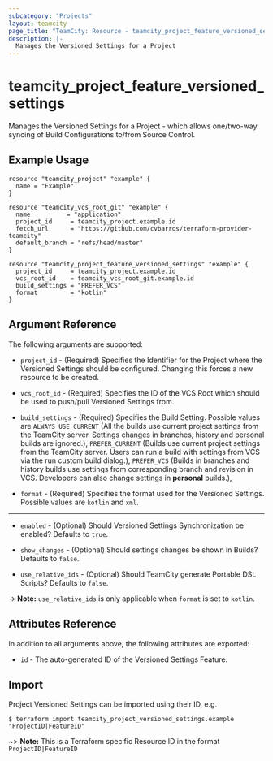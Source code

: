 ```yaml
---
subcategory: "Projects"
layout: teamcity
page_title: "TeamCity: Resource - teamcity_project_feature_versioned_settings"
description: |-
  Manages the Versioned Settings for a Project
---
```


# teamcity_project_feature_versioned_settings

Manages the Versioned Settings for a Project - which allows one/two-way syncing of Build Configurations to/from Source Control.

## Example Usage

```hcl
resource "teamcity_project" "example" {
  name = "Example"
}

resource "teamcity_vcs_root_git" "example" {
  name          = "application"
  project_id     = teamcity_project.example.id
  fetch_url      = "https://github.com/cvbarros/terraform-provider-teamcity"
  default_branch = "refs/head/master"
}

resource "teamcity_project_feature_versioned_settings" "example" {
  project_id     = teamcity_project.example.id
  vcs_root_id    = teamcity_vcs_root_git.example.id
  build_settings = "PREFER_VCS"
  format         = "kotlin"
}
```

## Argument Reference

The following arguments are supported:

* `project_id` - (Required) Specifies the Identifier for the Project where the Versioned Settings should be configured. Changing this forces a new resource to be created.

* `vcs_root_id` - (Required) Specifies the ID of the VCS Root which should be used to push/pull Versioned Settings from.

* `build_settings` - (Required) Specifies the Build Setting. Possible values are `ALWAYS_USE_CURRENT` (All the builds use current project settings from the TeamCity server. Settings changes in branches, history and personal builds are ignored.), `PREFER_CURRENT` (Builds use current project settings from the TeamCity server. Users can run a build with settings from VCS via the run custom build dialog.), `PREFER_VCS` (Builds in branches and history builds use settings from corresponding branch and revision in VCS. Developers can also change settings in **personal** builds.),

* `format` - (Required) Specifies the format used for the Versioned Settings. Possible values are `kotlin` and `xml`.

---

* `enabled` - (Optional) Should Versioned Settings Synchronization be enabled? Defaults to `true`.

* `show_changes` - (Optional) Should settings changes be shown in Builds? Defaults to `false`.

* `use_relative_ids` - (Optional) Should TeamCity generate Portable DSL Scripts? Defaults to `false`.

-> **Note:** `use_relative_ids` is only applicable when `format` is set to `kotlin`.

## Attributes Reference

In addition to all arguments above, the following attributes are exported:

* `id` - The auto-generated ID of the Versioned Settings Feature.

## Import

Project Versioned Settings can be imported using their ID, e.g.

```
$ terraform import teamcity_project_versioned_settings.example "ProjectID|FeatureID"
```

~> **Note:** This is a Terraform specific Resource ID in the format `ProjectID|FeatureID`
